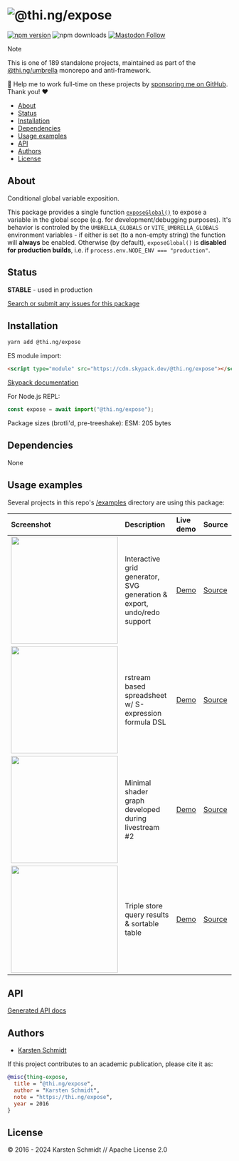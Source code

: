 <!-- This file is generated - DO NOT EDIT! -->
<!-- Please see: https://github.com/thi-ng/umbrella/blob/develop/CONTRIBUTING.md#changes-to-readme-files -->

# ![@thi.ng/expose](https://media.thi.ng/umbrella/banners-20230807/thing-expose.svg?b1e990a3)

[![npm version](https://img.shields.io/npm/v/@thi.ng/expose.svg)](https://www.npmjs.com/package/@thi.ng/expose)
![npm downloads](https://img.shields.io/npm/dm/@thi.ng/expose.svg)
[![Mastodon Follow](https://img.shields.io/mastodon/follow/109331703950160316?domain=https%3A%2F%2Fmastodon.thi.ng&style=social)](https://mastodon.thi.ng/@toxi)

> [!NOTE]
> This is one of 189 standalone projects, maintained as part
> of the [@thi.ng/umbrella](https://github.com/thi-ng/umbrella/) monorepo
> and anti-framework.
>
> 🚀 Help me to work full-time on these projects by [sponsoring me on
> GitHub](https://github.com/sponsors/postspectacular). Thank you! ❤️

- [About](#about)
- [Status](#status)
- [Installation](#installation)
- [Dependencies](#dependencies)
- [Usage examples](#usage-examples)
- [API](#api)
- [Authors](#authors)
- [License](#license)

## About

Conditional global variable exposition.

This package provides a single function
[`exposeGlobal()`](https://docs.thi.ng/umbrella/expose/functions/exposeGlobal.html)
to expose a variable in the global scope (e.g. for development/debugging
purposes). It's behavior is controled by the `UMBRELLA_GLOBALS` or
`VITE_UMBRELLA_GLOBALS` environment variables - if either is set (to a non-empty
string) the function will **always** be enabled. Otherwise (by default),
`exposeGlobal()` is **disabled for production builds**, i.e. if
`process.env.NODE_ENV === "production"`.

## Status

**STABLE** - used in production

[Search or submit any issues for this package](https://github.com/thi-ng/umbrella/issues?q=%5Bexpose%5D+in%3Atitle)

## Installation

```bash
yarn add @thi.ng/expose
```

ES module import:

```html
<script type="module" src="https://cdn.skypack.dev/@thi.ng/expose"></script>
```

[Skypack documentation](https://docs.skypack.dev/)

For Node.js REPL:

```js
const expose = await import("@thi.ng/expose");
```

Package sizes (brotli'd, pre-treeshake): ESM: 205 bytes

## Dependencies

None

## Usage examples

Several projects in this repo's
[/examples](https://github.com/thi-ng/umbrella/tree/develop/examples)
directory are using this package:

| Screenshot                                                                                                                 | Description                                                            | Live demo                                                 | Source                                                                                 |
|:---------------------------------------------------------------------------------------------------------------------------|:-----------------------------------------------------------------------|:----------------------------------------------------------|:---------------------------------------------------------------------------------------|
| <img src="https://raw.githubusercontent.com/thi-ng/umbrella/develop/assets/examples/rstream-grid.jpg" width="240"/>        | Interactive grid generator, SVG generation & export, undo/redo support | [Demo](https://demo.thi.ng/umbrella/rstream-grid/)        | [Source](https://github.com/thi-ng/umbrella/tree/develop/examples/rstream-grid)        |
| <img src="https://raw.githubusercontent.com/thi-ng/umbrella/develop/assets/examples/rstream-spreadsheet.png" width="240"/> | rstream based spreadsheet w/ S-expression formula DSL                  | [Demo](https://demo.thi.ng/umbrella/rstream-spreadsheet/) | [Source](https://github.com/thi-ng/umbrella/tree/develop/examples/rstream-spreadsheet) |
| <img src="https://raw.githubusercontent.com/thi-ng/umbrella/develop/assets/examples/shader-graph.jpg" width="240"/>        | Minimal shader graph developed during livestream #2                    | [Demo](https://demo.thi.ng/umbrella/shader-graph/)        | [Source](https://github.com/thi-ng/umbrella/tree/develop/examples/shader-graph)        |
| <img src="https://raw.githubusercontent.com/thi-ng/umbrella/develop/assets/examples/triple-query.png" width="240"/>        | Triple store query results & sortable table                            | [Demo](https://demo.thi.ng/umbrella/triple-query/)        | [Source](https://github.com/thi-ng/umbrella/tree/develop/examples/triple-query)        |

## API

[Generated API docs](https://docs.thi.ng/umbrella/expose/)

## Authors

- [Karsten Schmidt](https://thi.ng)

If this project contributes to an academic publication, please cite it as:

```bibtex
@misc{thing-expose,
  title = "@thi.ng/expose",
  author = "Karsten Schmidt",
  note = "https://thi.ng/expose",
  year = 2016
}
```

## License

&copy; 2016 - 2024 Karsten Schmidt // Apache License 2.0
